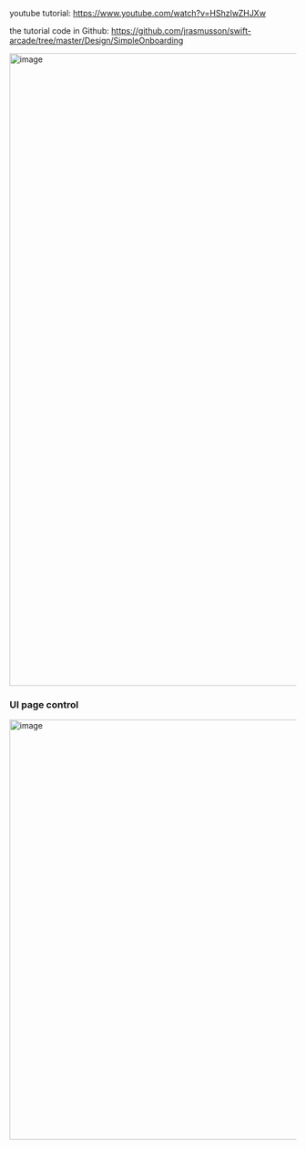 youtube tutorial: https://www.youtube.com/watch?v=HShzIwZHJXw

the tutorial code in Github: https://github.com/jrasmusson/swift-arcade/tree/master/Design/SimpleOnboarding

<img width="1110" alt="image" src="https://user-images.githubusercontent.com/81428296/180825729-a72379a0-fed4-47d1-b356-b7cd58abd7d0.png">


### UI page control
<img width="737" alt="image" src="https://user-images.githubusercontent.com/81428296/180825924-366dce1b-8e30-40ee-9bf4-59873993cb60.png">

